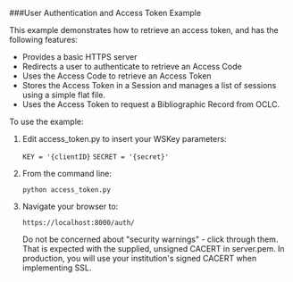 ###User Authentication and Access Token Example

This example demonstrates how to retrieve an access token, and has the following features:
* Provides a basic HTTPS server
* Redirects a user to authenticate to retrieve an Access Code
* Uses the Access Code to retrieve an Access Token
* Stores the Access Token in a Session and manages a list of sessions using a simple flat file.
* Uses the Access Token to request a Bibliographic Record from OCLC.

To use the example:

1. Edit access_token.py to insert your WSKey parameters:

   `KEY = '{clientID}`
   `SECRET = '{secret}'`

1. From the command line:

    `python access_token.py`

1. Navigate your browser to:

    `https://localhost:8000/auth/`

    Do not be concerned about "security warnings" - click through them. That is expected with the supplied, unsigned
    CACERT in server.pem. In production, you will use your institution's signed CACERT when implementing SSL.